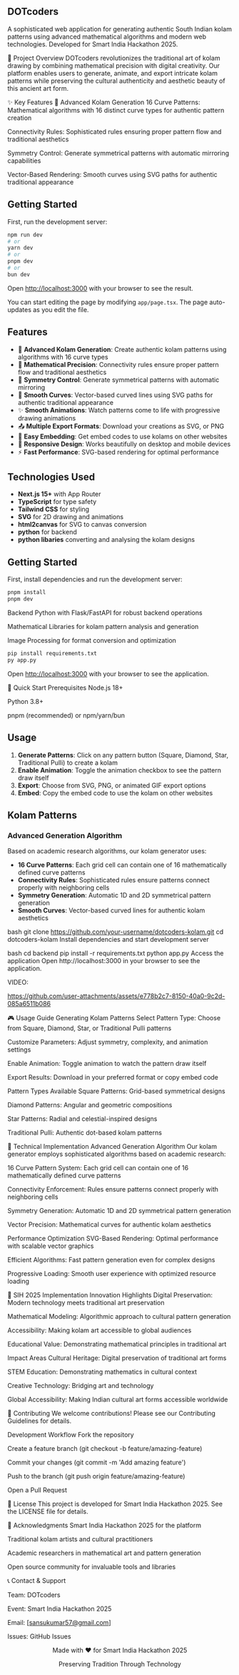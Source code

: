 ## DOTcoders


A sophisticated web application for generating authentic South Indian kolam patterns using advanced mathematical algorithms and modern web technologies. Developed for Smart India Hackathon 2025.


🎯 Project Overview
DOTcoders revolutionizes the traditional art of kolam drawing by combining mathematical precision with digital creativity. Our platform enables users to generate, animate, and export intricate kolam patterns while preserving the cultural authenticity and aesthetic beauty of this ancient art form.

✨ Key Features
🎨 Advanced Kolam Generation
16 Curve Patterns: Mathematical algorithms with 16 distinct curve types for authentic pattern creation

Connectivity Rules: Sophisticated rules ensuring proper pattern flow and traditional aesthetics

Symmetry Control: Generate symmetrical patterns with automatic mirroring capabilities

Vector-Based Rendering: Smooth curves using SVG paths for authentic traditional appearance


## Getting Started

First, run the development server:

```bash
npm run dev
# or
yarn dev
# or
pnpm dev
# or
bun dev
```

Open [http://localhost:3000](http://localhost:3000) with your browser to see the result.

You can start editing the page by modifying `app/page.tsx`. The page auto-updates as you edit the file.







## Features

- 🎨 **Advanced Kolam Generation**: Create authentic kolam patterns using algorithms with 16 curve types
- 🔬 **Mathematical Precision**: Connectivity rules ensure proper pattern flow and traditional aesthetics  
- 🔄 **Symmetry Control**: Generate symmetrical patterns with automatic mirroring
- 📐 **Smooth Curves**: Vector-based curved lines using SVG paths for authentic traditional appearance
- ✨ **Smooth Animations**: Watch patterns come to life with progressive drawing animations
- 📤 **Multiple Export Formats**: Download your creations as SVG, or PNG
- 🔗 **Easy Embedding**: Get embed codes to use kolams on other websites
- 📱 **Responsive Design**: Works beautifully on desktop and mobile devices
- ⚡ **Fast Performance**: SVG-based rendering for optimal performance

## Technologies Used

- **Next.js 15+** with App Router
- **TypeScript** for type safety
- **Tailwind CSS** for styling
- **SVG** for 2D drawing and animations
- **html2canvas** for SVG to canvas conversion
- **python** for backend
- **python libaries** converting and analysing the kolam designs

## Getting Started

First, install dependencies and run the development server:

```bash
pnpm install
pnpm dev
```




Backend
Python with Flask/FastAPI for robust backend operations

Mathematical Libraries for kolam pattern analysis and generation

Image Processing for format conversion and optimization

 
```bash
pip install requirements.txt
py app.py
```

Open [http://localhost:3000](http://localhost:3000) with your browser to see the application.

🚀 Quick Start
Prerequisites
Node.js 18+

Python 3.8+

pnpm (recommended) or npm/yarn/bun

## Usage

1. **Generate Patterns**: Click on any pattern button (Square, Diamond, Star, Traditional Pulli) to create a kolam
2. **Enable Animation**: Toggle the animation checkbox to see the pattern draw itself
3. **Export**: Choose from SVG, PNG, or animated GIF export options
4. **Embed**: Copy the embed code to use the kolam on other websites

## Kolam Patterns

### Advanced Generation Algorithm
Based on academic research algorithms, our kolam generator uses:
- **16 Curve Patterns**: Each grid cell can contain one of 16 mathematically defined curve patterns
- **Connectivity Rules**: Sophisticated rules ensure patterns connect properly with neighboring cells
- **Symmetry Generation**: Automatic 1D and 2D symmetrical pattern generation
- **Smooth Curves**: Vector-based curved lines for authentic kolam aesthetics


bash
git clone https://github.com/your-username/dotcoders-kolam.git
cd dotcoders-kolam
Install dependencies and start development server

bash
cd backend
pip install -r requirements.txt
python app.py
Access the application
Open http://localhost:3000 in your browser to see the application.

VIDEO: 

https://github.com/user-attachments/assets/e778b2c7-8150-40a0-9c2d-085a6511b086



🎮 Usage Guide
Generating Kolam Patterns
Select Pattern Type: Choose from Square, Diamond, Star, or Traditional Pulli patterns

Customize Parameters: Adjust symmetry, complexity, and animation settings

Enable Animation: Toggle animation to watch the pattern draw itself

Export Results: Download in your preferred format or copy embed code

Pattern Types Available
Square Patterns: Grid-based symmetrical designs

Diamond Patterns: Angular and geometric compositions

Star Patterns: Radial and celestial-inspired designs

Traditional Pulli: Authentic dot-based kolam patterns

🔬 Technical Implementation
Advanced Generation Algorithm
Our kolam generator employs sophisticated algorithms based on academic research:

16 Curve Pattern System: Each grid cell can contain one of 16 mathematically defined curve patterns

Connectivity Enforcement: Rules ensure patterns connect properly with neighboring cells

Symmetry Generation: Automatic 1D and 2D symmetrical pattern generation

Vector Precision: Mathematical curves for authentic kolam aesthetics

Performance Optimization
SVG-Based Rendering: Optimal performance with scalable vector graphics

Efficient Algorithms: Fast pattern generation even for complex designs

Progressive Loading: Smooth user experience with optimized resource loading

🎯 SIH 2025 Implementation
Innovation Highlights
Digital Preservation: Modern technology meets traditional art preservation

Mathematical Modeling: Algorithmic approach to cultural pattern generation

Accessibility: Making kolam art accessible to global audiences

Educational Value: Demonstrating mathematical principles in traditional art

Impact Areas
Cultural Heritage: Digital preservation of traditional art forms

STEM Education: Demonstrating mathematics in cultural context

Creative Technology: Bridging art and technology

Global Accessibility: Making Indian cultural art forms accessible worldwide

🤝 Contributing
We welcome contributions! Please see our Contributing Guidelines for details.

Development Workflow
Fork the repository

Create a feature branch (git checkout -b feature/amazing-feature)

Commit your changes (git commit -m 'Add amazing feature')

Push to the branch (git push origin feature/amazing-feature)

Open a Pull Request

📄 License
This project is developed for Smart India Hackathon 2025. See the LICENSE file for details.

🙏 Acknowledgments
Smart India Hackathon 2025 for the platform

Traditional kolam artists and cultural practitioners

Academic researchers in mathematical art and pattern generation

Open source community for invaluable tools and libraries

📞 Contact & Support


Team: DOTcoders

Event: Smart India Hackathon 2025

Email: [sansukumar57@gmail.com]

Issues: GitHub Issues

<div align="center">
Made with ❤️ for Smart India Hackathon 2025

Preserving Tradition Through Technology

</div>

